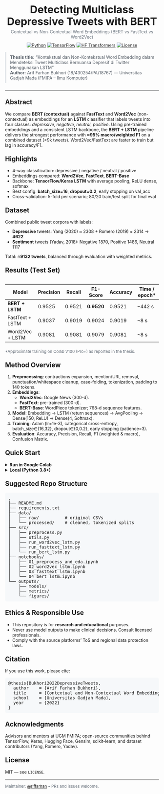 <div align="center" style="padding:22px 0 10px;">
  <h1 style="margin:0 0 6px;font-size:34px;line-height:1.15;">
    Detecting Multiclass Depressive Tweets with BERT
  </h1>
  <p style="margin:0;color:#6a737d;">
    Contextual vs Non-Contextual Word Embeddings (BERT vs FastText vs Word2Vec)
  </p>

  <p style="margin-top:10px;">
    <a href="https://img.shields.io/badge/Python-3.8%2B-informational?logo=python" target="_blank"><img src="https://img.shields.io/badge/Python-3.8%2B-informational?logo=python" alt="Python"></a>
    <a href="https://img.shields.io/badge/TensorFlow-2.x-orange?logo=tensorflow" target="_blank"><img src="https://img.shields.io/badge/TensorFlow-2.x-orange?logo=tensorflow" alt="TensorFlow"></a>
    <a href="https://img.shields.io/badge/Transformers-HF-6C5CE7?logo=huggingface" target="_blank"><img src="https://img.shields.io/badge/Transformers-HF-6C5CE7?logo=huggingface" alt="HF Transformers"></a>
    <a href="https://img.shields.io/badge/License-MIT-green" target="_blank"><img src="https://img.shields.io/badge/License-MIT-green" alt="License"></a>
  </p>

  <div style="margin-top:12px; text-align:left; max-width:900px;">
    <blockquote style="border-left:4px solid #e1e4e8; margin:0; padding:8px 12px; color:#586069;">
      <b>Thesis title:</b> “Kontekstual dan Non-Kontekstual Word Embedding dalam Mendeteksi Tweet Multiclass Bernuansa Depresif di Twitter Menggunakan LSTM”<br/>
      <b>Author:</b> Arif Farhan Bukhori (18/430254/PA/18767) — Universitas Gadjah Mada (FMIPA – Ilmu Komputer)
    </blockquote>
  </div>
</div>

<hr style="border:none;border-top:1px solid #eaecef;"/>

<h2 id="abstract" style="margin-top:24px;">Abstract</h2>
<p>
We compare <b>BERT (contextual)</b> against <b>FastText</b> and <b>Word2Vec</b> (non-contextual) as embeddings for an <b>LSTM</b> classifier that labels tweets into four classes: <i>depressive</i>, <i>negative</i>, <i>neutral</i>, <i>positive</i>. Using pre-trained embeddings and a consistent LSTM backbone, the <b>BERT + LSTM</b> pipeline delivers the strongest performance with <b>≈95% macro/weighted F1</b> on a combined dataset (&gt;9k tweets). Word2Vec/FastText are faster to train but lag in accuracy/F1.
</p>

<h2 id="highlights" style="margin-top:24px;">Highlights</h2>
<ul>
  <li>4-way classification: depressive / negative / neutral / positive</li>
  <li>Embeddings compared: <b>Word2Vec</b>, <b>FastText</b>, <b>BERT-Base</b></li>
  <li>Backbone: <b>TensorFlow/Keras LSTM</b> with average pooling, ReLU dense, softmax</li>
  <li>Best config: <b>batch_size=16</b>, <b>dropout=0.2</b>, early stopping on val_acc</li>
  <li>Cross-validation: 5-fold per scenario; 80/20 train/test split for final eval</li>
</ul>

<h2 id="dataset" style="margin-top:24px;">Dataset</h2>
<p>
Combined public tweet corpora with labels:
</p>
<ul>
  <li><b>Depressive</b> tweets: Yang (2020) ≈ 2308 + Romero (2019) ≈ 2314 → <b>4622</b></li>
  <li><b>Sentiment</b> tweets (Yadav, 2018): Negative 1870, Positive 1486, Neutral 1117</li>
</ul>
<p>Total: <b>≈9132 tweets</b>, balanced through evaluation with weighted metrics.</p>

<h2 id="results" style="margin-top:24px;">Results (Test Set)</h2>
<div style="overflow-x:auto;">
<table>
  <thead>
    <tr>
      <th>Model</th>
      <th>Precision</th>
      <th>Recall</th>
      <th>F1-Score</th>
      <th>Accuracy</th>
      <th>Time / epoch*</th>
    </tr>
  </thead>
  <tbody>
    <tr>
      <td><b>BERT + LSTM</b></td>
      <td>0.9525</td>
      <td>0.9521</td>
      <td><b>0.9520</b></td>
      <td>0.9521</td>
      <td>~442 s</td>
    </tr>
    <tr>
      <td>FastText + LSTM</td>
      <td>0.9037</td>
      <td>0.9019</td>
      <td>0.9024</td>
      <td>0.9019</td>
      <td>~8 s</td>
    </tr>
    <tr>
      <td>Word2Vec + LSTM</td>
      <td>0.9081</td>
      <td>0.9081</td>
      <td>0.9079</td>
      <td>0.9081</td>
      <td>~8 s</td>
    </tr>
  </tbody>
</table>
</div>
<p style="color:#6a737d; font-size:13px; margin-top:6px;">*Approximate training on Colab V100 (Pro+) as reported in the thesis.</p>

<h2 id="method" style="margin-top:24px;">Method Overview</h2>
<ol>
  <li><b>Preprocessing</b>: contractions expansion, mention/URL removal, punctuation/whitespace cleanup, case-folding, tokenization, padding to 140 tokens.</li>
  <li><b>Embeddings</b>:
    <ul>
      <li><b>Word2Vec</b>: Google News (300-d).</li>
      <li><b>FastText</b>: pre-trained (300-d).</li>
      <li><b>BERT-Base</b>: WordPiece tokenizer; 768-d sequence features.</li>
    </ul>
  </li>
  <li><b>Model</b>: Embedding → LSTM (return sequences) → AvgPooling → Dense(150, ReLU) → Dense(4, Softmax).</li>
  <li><b>Training</b>: Adam (lr=1e-3), categorical cross-entropy, batch_size∈{16,32}, dropout∈{0,0.2}, early stopping (patience=3).</li>
  <li><b>Evaluation</b>: Accuracy, Precision, Recall, F1 (weighted & macro), Confusion Matrix.</li>
</ol>

<h2 id="quickstart" style="margin-top:24px;">Quick Start</h2>
<details>
  <summary><b>Run in Google Colab</b></summary>
  <ol>
    <li>Open Colab and enable GPU.</li>
    <li>Install deps: <code>pip install tensorflow transformers gensim fasttext scikit-learn matplotlib pandas numpy tqdm</code></li>
    <li>Download/prep datasets, then run the notebooks:
      <ul>
        <li><i>01_preprocess.ipynb</i> – cleaning & EDA</li>
        <li><i>02_word2vec_lstm.ipynb</i>, <i>03_fasttext_lstm.ipynb</i>, <i>04_bert_lstm.ipynb</i></li>
        <li><i>05_eval_compare.ipynb</i> – metrics + confusion matrix</li>
      </ul>
    </li>
  </ol>
</details>

<details>
  <summary><b>Local (Python 3.8+)</b></summary>
  <pre style="background:#f6f8fa;padding:10px;border-radius:6px;overflow:auto;"># 1) Create env & install
python -m venv .venv && source .venv/bin/activate
pip install -r requirements.txt

# 2) Put datasets under data/

# data/

# depressive\_yang.csv

# depressive\_romero.csv

# sentiment\_yadav.csv

# 3) Run a pipeline (example: BERT)

python src/run\_bert\_lstm.py&#x20;
\--train data/train.csv --test data/test.csv&#x20;
\--batch\_size 16 --dropout 0.2 --epochs 20 --lr 1e-3

# 4) View metrics & confusion matrix in outputs/

</pre>
</details>

<h2 id="repo-structure" style="margin-top:24px;">Suggested Repo Structure</h2>
<pre style="background:#f6f8fa;padding:10px;border-radius:6px;overflow:auto;">.
├── README.md
├── requirements.txt
├── data/
│   ├── raw/          # original CSVs
│   └── processed/    # cleaned, tokenized splits
├── src/
│   ├── preprocess.py
│   ├── utils.py
│   ├── run_word2vec_lstm.py
│   ├── run_fasttext_lstm.py
│   └── run_bert_lstm.py
├── notebooks/
│   ├── 01_preprocess_and_eda.ipynb
│   ├── 02_word2vec_lstm.ipynb
│   ├── 03_fasttext_lstm.ipynb
│   └── 04_bert_lstm.ipynb
└── outputs/
    ├── models/
    ├── metrics/
    └── figures/
</pre>

<h2 id="ethics" style="margin-top:24px;">Ethics & Responsible Use</h2>
<ul>
  <li>This repository is for <b>research and educational</b> purposes.</li>
  <li>Never use model outputs to make clinical decisions. Consult licensed professionals.</li>
  <li>Comply with the source platforms’ ToS and regional data protection laws.</li>
</ul>

<h2 id="citation" style="margin-top:24px;">Citation</h2>
<p>If you use this work, please cite:</p>
<pre style="background:#f6f8fa;padding:10px;border-radius:6px;overflow:auto;">@thesis{Bukhori2022DepressiveTweets,
  author    = {Arif Farhan Bukhori},
  title     = {Contextual and Non-Contextual Word Embedding in Detecting Depressive Multiclass Tweets on Twitter Using LSTM},
  school    = {Universitas Gadjah Mada},
  year      = {2022}
}
</pre>

<h2 id="ack" style="margin-top:24px;">Acknowledgments</h2>
<p>Advisors and mentors at UGM FMIPA; open-source communities behind TensorFlow, Keras, Hugging Face, Gensim, scikit-learn; and dataset contributors (Yang, Romero, Yadav).</p>

<h2 id="license" style="margin-top:24px;">License</h2>
<p>MIT — see <code>LICENSE</code>.</p>

<hr style="border:none;border-top:1px solid #eaecef;"/>
<p style="font-size:13px;color:#6a737d;">
Maintainer: <a href="https://github.com/riffarhan" target="_blank">@riffarhan</a> • PRs and issues welcome.
</p>


